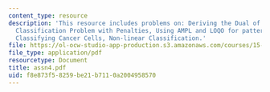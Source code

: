 ```yaml
---
content_type: resource
description: 'This resource includes problems on: Deriving the Dual of the Linear
  Classification Problem with Penalties, Using AMPL and LOQO for pattern classification,
  Classifying Cancer Cells, Non-linear Classification.'
file: https://ol-ocw-studio-app-production.s3.amazonaws.com/courses/15-094j-systems-optimization-models-and-computation-sma-5223-spring-2004/f8e873f58259be21b7110a2004958570_assn4.pdf
file_type: application/pdf
resourcetype: Document
title: assn4.pdf
uid: f8e873f5-8259-be21-b711-0a2004958570
---
```

